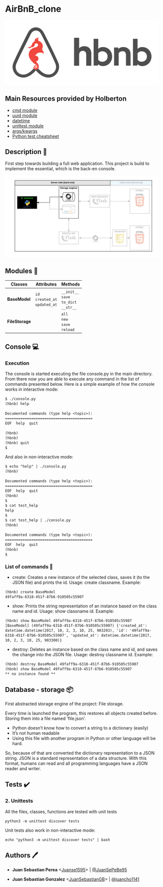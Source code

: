 # AirBnB_clone

![Logo AirBnb](https://github.com/JuanSebastianGB/AirBnB_clone/blob/main/images/65f4a1dd9c51265f49d0.png?raw=true)

## Main Resources provided by Holberton

-   [cmd module](https://intranet.hbtn.io/rltoken/Fx9HXIjmGzbmET4ylYg2Rw "cmd module")
-   [uuid module](https://intranet.hbtn.io/rltoken/eaQ6aELbdqb0WmPddhD00g "uuid module")
-   [datetime](https://intranet.hbtn.io/rltoken/_ySDcgtfrwLkTyQzYHTH0Q "datetime")
-   [unittest module](https://intranet.hbtn.io/rltoken/QX7d4D__xhOJIGIWZBp39g "unittest module")
-   [args/kwargs](https://intranet.hbtn.io/rltoken/jQd3P_uSO0FeU6jlN-z5mg "args/kwargs")
-   [Python test cheatsheet](https://intranet.hbtn.io/rltoken/WPlydsqB0PG0uVcixemv9A "Python test cheatsheet")
## Description :memo:

First step towards building a full web application.
This project is build to implement the essential, which is the back-en console.

![For description](https://github.com/JuanSebastianGB/AirBnB_clone/blob/main/images/815046647d23428a14ca.png?raw=true)

## Modules :file_folder:

| Classes | Attributes | Methods
|--|--|--
| **BaseModel** | `id`<br>`created_at`<br> `updated_at` | `__init__`<br>`save`<br>`to_dict`<br>`__str__`
| **FileStorage** |  | `all`<br>`new`<br>`save`<br>`reload`
## Console :computer:

### Execution

The console is started executing the file console.py in the main directory. From there now you are able to execute any command in the list of commands presented below. Here is a simple example of how the console works in interactive mode:

```
$ ./console.py
(hbnb) help

Documented commands (type help <topic>):
========================================
EOF  help  quit

(hbnb) 
(hbnb) 
(hbnb) quit
$

```

And also in non-interactive mode:

```
$ echo "help" | ./console.py
(hbnb)

Documented commands (type help <topic>):
========================================
EOF  help  quit
(hbnb) 
$
$ cat test_help
help
$
$ cat test_help | ./console.py
(hbnb)

Documented commands (type help <topic>):
========================================
EOF  help  quit
(hbnb) 
$

```

### List of commands :scroll:

- create: Creates a new instance of the selected class, saves it (to the JSON file) and prints the id. Usage: create classname. Example:

```
(hbnb) create BaseModel
49faff9a-6318-451f-87b6-910505c55907
```

- show: Prints the string representation of an instance based on the class name and id. Usage: show classname id. Example:

```
(hbnb) show BaseModel 49faff9a-6318-451f-87b6-910505c55907
[BaseModel] (49faff9a-6318-451f-87b6-910505c55907) {'created_at': datetime.datetime(2017, 10, 2, 3, 10, 25, 903293), 'id': '49faff9a-6318-451f-87b6-910505c55907', 'updated_at': datetime.datetime(2017, 10, 2, 3, 10, 25, 903300)}
```

- destroy: Deletes an instance based on the class name and id, and saves the change into the JSON file. Usage: destroy classname id. Example:

```
(hbnb) destroy BaseModel 49faff9a-6318-451f-87b6-910505c55907
(hbnb) show BaseModel 49faff9a-6318-451f-87b6-910505c55907
** no instance found **
```

## Database - storage :package:  

First abstracted storage engine of the project: File storage.

Every time is launched the program, this restores all objects created before. Storing them into a file named 'file.json'.

-   Python doesn’t know how to convert a string to a dictionary (easily)
-   It’s not human readable
-   Using this file with another program in Python or other language will be hard.

So, because of that are converted the dictionary representation to a JSON string. JSON is a standard representation of a data structure. With this format, humans can read and all programming languages have a JSON reader and writer.

## Tests :heavy_check_mark:

### 2. Unittests

All the files, classes, functions are tested with unit tests

```
python3 -m unittest discover tests
```



Unit tests also work in non-interactive mode:

```
echo "python3 -m unittest discover tests" | bash
```

  
## Authors :pen:

-   **Juan Sebastian Perea**  <[Juanse1595](https://github.com/Juanse1595)> | [@JuanSePeBe95](https://twitter.com/JuanSePeBe95)

-   **Juan Sebastian Gonzalez**  <[JuanSebastianGB](https://github.com/JuanSebastianGB)> | [@juancho1141](https://twitter.com/juancho1141)